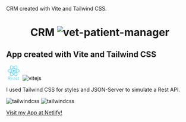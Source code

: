 CRM created with Vite and Tailwind CSS.
<h1 style="text-align: center; justify: center">CRM <img 
src="https://img.icons8.com/external-flaticons-lineal-color-flat-icons/2x/external-crm-sales-flaticons-lineal-color-flat-icons.png" alt="vet-patient-manager" width="40" height="40" /></h1>
<h2>App created with Vite and Tailwind CSS</h2>
<p>
<img src="https://raw.githubusercontent.com/devicons/devicon/master/icons/react/react-original-wordmark.svg" alt="react" width="40" height="40" /> 
<img src="https://vectorwiki.com/images/bjlcA__vitejs.svg" alt="vitejs" width="40" height="40" />
</p>

I used Tailwind CSS for styles and JSON-Server to simulate a Rest API.
<p>
<img src="https://progsoft.net/images/tailwind-css-icon-70187f0341bd945dc65ad050a9a1b8f4fd79b1cf.png" alt="tailwindcss" width="40" height="40" />
<img src="https://miro.medium.com/max/400/1*tX7DC-HhKR2blBSbf3xvtQ.jpeg" alt="tailwindcss" width="auto" height="40" />
</p> 


[Visit my App at Netlify!](https://trassi-crm-clients.netlify.app)
